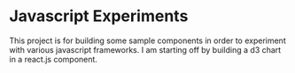 # Javascript Experiments

This project is for building some sample components in order to experiment with various javascript frameworks. I am starting off by building a d3 chart in a react.js component.
